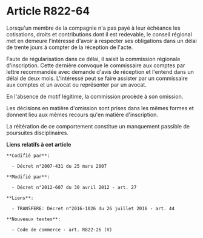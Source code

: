 # Article R822-64

Lorsqu'un membre de la compagnie n'a pas payé à leur échéance les cotisations, droits et contributions dont il est redevable,
le conseil régional met en demeure l'intéressé d'avoir à respecter ses obligations dans un délai de trente jours à compter de
la réception de l'acte. 

Faute de régularisation dans ce délai, il saisit la commission régionale d'inscription. Cette dernière convoque le
commissaire aux comptes par lettre recommandée avec demande d'avis de réception et l'entend dans un délai de deux mois.
L'intéressé peut se faire assister par un commissaire aux comptes et un avocat ou représenter par un avocat. 

En l'absence de motif légitime, la commission procède à son omission. 

Les décisions en matière d'omission sont prises dans les mêmes formes et donnent lieu aux mêmes recours qu'en matière
d'inscription. 

La réitération de ce comportement constitue un manquement passible de poursuites disciplinaires.

**Liens relatifs à cet article**

	**Codifié par**:

	  - Décret n°2007-431 du 25 mars 2007

	**Modifié par**:

	  - Décret n°2012-607 du 30 avril 2012 - art. 27

	**Liens**:

	  - TRANSFERE: Décret n°2016-1026 du 26 juillet 2016 - art. 44

	**Nouveaux textes**:

	  - Code de commerce - art. R822-26 (V)
